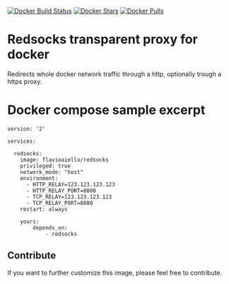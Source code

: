 [![Docker Build Status](https://img.shields.io/docker/build/flavioaiello/redsocks.svg?style=for-the-badge)](https://hub.docker.com/r/flavioaiello/redsocks/)
[![Docker Stars](https://img.shields.io/docker/stars/flavioaiello/redsocks.svg?style=for-the-badge)](https://hub.docker.com/r/flavioaiello/redsocks/)
[![Docker Pulls](https://img.shields.io/docker/pulls/flavioaiello/redsocks.svg?style=for-the-badge)](https://hub.docker.com/r/flavioaiello/redsocks/)

# Redsocks transparent proxy for docker
Redirects whole docker network traffic through a http, optionally trough a https proxy. 

# Docker compose sample excerpt
```
version: '2'

services:

  redsocks:
    image: flavioaiello/redsocks
    privileged: true
    network_mode: "host"
    environment:
      - HTTP_RELAY=123.123.123.123
      - HTTP_RELAY_PORT=8080
      - TCP_RELAY=123.123.123.123
      - TCP_RELAY_PORT=8080
    restart: always

    yours:
        depends_on:
            - redsocks
```

## Contribute
If you want to further customize this image, please feel free to contribute.
